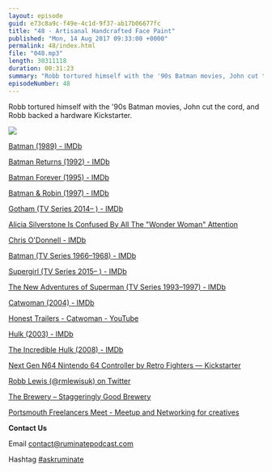 ```yaml
---
layout: episode
guid: e73c8a9c-f49e-4c1d-9f37-ab17b06677fc
title: "48 - Artisanal Handcrafted Face Paint"
published: "Mon, 14 Aug 2017 09:33:00 +0000"
permalink: 48/index.html
file: "048.mp3"
length: 30311118
duration: 00:31:23
summary: "Robb tortured himself with the '90s Batman movies, John cut the cord, and Robb backed a hardware Kickstarter."
episodeNumber: 48
---
```


Robb tortured himself with the '90s Batman movies, John cut the cord, and Robb backed a hardware Kickstarter.

![](https://rmlewisuk.s3.amazonaws.com/rainbows.jpg)

[Batman (1989) - IMDb](http://www.imdb.com/title/tt0096895/)

[Batman Returns (1992) - IMDb](http://www.imdb.com/title/tt0103776/)

[Batman Forever (1995) - IMDb](http://www.imdb.com/title/tt0112462/)

[Batman & Robin (1997) - IMDb](http://www.imdb.com/title/tt0118688/)

[Gotham (TV Series 2014– ) - IMDb](http://www.imdb.com/title/tt3749900/)

[Alicia Silverstone Is Confused By All The "Wonder Woman" Attention](https://www.buzzfeed.com/morganmurrell/alicia-silverstone-thoughts-on-wonder-woman?utm_term=.kjKm1WG8LA#.pm7d5NxL8K)

[Chris O'Donnell - IMDb](http://www.imdb.com/name/nm0000563/)

[Batman (TV Series 1966–1968) - IMDb](http://www.imdb.com/title/tt0059968/)

[Supergirl (TV Series 2015– ) - IMDb](http://www.imdb.com/title/tt4016454/)

[The New Adventures of Superman (TV Series 1993–1997) - IMDb](http://www.imdb.com/title/tt0106057/)

[Catwoman (2004) - IMDb](http://m.imdb.com/title/tt0327554/)

[Honest Trailers - Catwoman - YouTube](https://www.youtube.com/watch?v=EKL86h3CpdU)

[Hulk (2003) - IMDb](http://www.imdb.com/title/tt0286716/)

[The Incredible Hulk (2008) - IMDb](http://www.imdb.com/title/tt0800080/)

[Next Gen N64 Nintendo 64 Controller by Retro Fighters — Kickstarter](https://www.kickstarter.com/projects/1247448559/next-gen-n64-nintendo-64-controller)

[Robb Lewis (@rmlewisuk) on Twitter](https://twitter.com/rmlewisuk)

[The Brewery – Staggeringly Good Brewery](http://www.staggeringlygood.com/the-brewery/)

[Portsmouth Freelancers Meet - Meetup and Networking for creatives](http://www.pfmeet.co.uk/)

**Contact Us**

Email [contact@ruminatepodcast.com](mailto:contact@ruminatepodcast.com)

Hashtag [#askruminate](https://twitter.com/search?q=askruminate)
